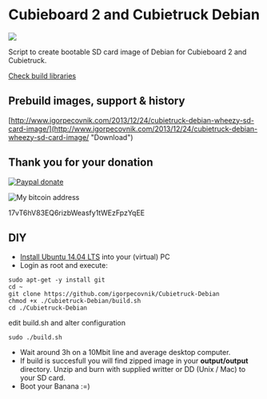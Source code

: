 Cubieboard 2 and Cubietruck Debian
================
![](https://lh5.googleusercontent.com/-dYQuVFOFVo8/Uw99EtGP46I/AAAAAAAABJ0/WHo_ll6zudA/s768/ctdebian.png)

Script to create bootable SD card image of Debian for Cubieboard 2 and Cubietruck.

[Check build libraries](https://github.com/igorpecovnik/lib)

Prebuild images, support & history
------------------
[http://www.igorpecovnik.com/2013/12/24/cubietruck-debian-wheezy-sd-card-image/](http://www.igorpecovnik.com/2013/12/24/cubietruck-debian-wheezy-sd-card-image/ "Download")

Thank you for your donation
------------------

[![Paypal donate](https://www.paypalobjects.com/en_US/i/btn/btn_donate_SM.gif)](https://www.paypal.com/cgi-bin/webscr?cmd=_s-xclick&hosted_button_id=CUYH2KR36YB7W)

![My bitcoin address](http://www.igorpecovnik.com/wp-content/uploads/2014/10/bitcoinigor.png)

17vT6hV83EQ6rizbWeasfy1tWEzFpzYqEE

DIY
------------------
- [Install Ubuntu 14.04 LTS](http://releases.ubuntu.com/14.04/) into your (virtual) PC
- Login as root and execute:
```shell
sudo apt-get -y install git
cd ~
git clone https://github.com/igorpecovnik/Cubietruck-Debian
chmod +x ./Cubietruck-Debian/build.sh
cd ./Cubietruck-Debian
```
edit build.sh and alter configuration

```shell
sudo ./build.sh
```
- Wait around 3h on a 10Mbit line and average desktop computer.
- If build is succesfull you will find zipped image in your **output/output** directory. Unzip and burn with supplied writter or DD (Unix / Mac) to your SD card.
- Boot your Banana :=)
